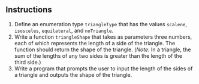 ## Instructions
1. Define an enumeration type `triangleType` that has the values `scalene`, `isosceles`, `equilateral`, and `noTriangle`.
2. Write a function `triangleShape` that takes as parameters three numbers, each of which represents the length of a side of the triangle. The function should return the shape of the triangle. (_Note:_ In a triangle, the sum of the lengths of any two sides is greater than the length of the third side.)
3. Write a program that prompts the user to input the length of the sides of a triangle and outputs the shape of the triangle. 
